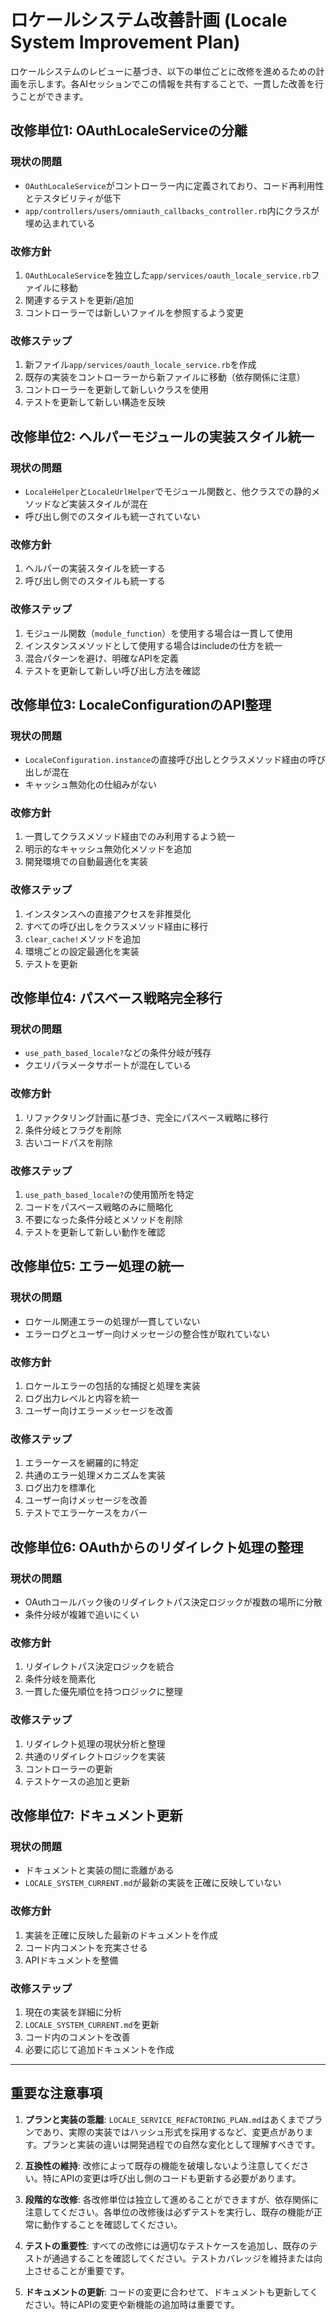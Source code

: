# ロケールシステム改善計画 (Locale System Improvement Plan)

ロケールシステムのレビューに基づき、以下の単位ごとに改修を進めるための計画を示します。各AIセッションでこの情報を共有することで、一貫した改善を行うことができます。

## 改修単位1: OAuthLocaleServiceの分離

### 現状の問題
- `OAuthLocaleService`がコントローラー内に定義されており、コード再利用性とテスタビリティが低下
- `app/controllers/users/omniauth_callbacks_controller.rb`内にクラスが埋め込まれている

### 改修方針
1. `OAuthLocaleService`を独立した`app/services/oauth_locale_service.rb`ファイルに移動
2. 関連するテストを更新/追加
3. コントローラーでは新しいファイルを参照するよう変更

### 改修ステップ
1. 新ファイル`app/services/oauth_locale_service.rb`を作成
2. 既存の実装をコントローラーから新ファイルに移動（依存関係に注意）
3. コントローラーを更新して新しいクラスを使用
4. テストを更新して新しい構造を反映

## 改修単位2: ヘルパーモジュールの実装スタイル統一

### 現状の問題
- `LocaleHelper`と`LocaleUrlHelper`でモジュール関数と、他クラスでの静的メソッドなど実装スタイルが混在
- 呼び出し側でのスタイルも統一されていない

### 改修方針
1. ヘルパーの実装スタイルを統一する
2. 呼び出し側でのスタイルも統一する

### 改修ステップ
1. モジュール関数（`module_function`）を使用する場合は一貫して使用
2. インスタンスメソッドとして使用する場合はincludeの仕方を統一
3. 混合パターンを避け、明確なAPIを定義
4. テストを更新して新しい呼び出し方法を確認

## 改修単位3: LocaleConfigurationのAPI整理

### 現状の問題
- `LocaleConfiguration.instance`の直接呼び出しとクラスメソッド経由の呼び出しが混在
- キャッシュ無効化の仕組みがない

### 改修方針
1. 一貫してクラスメソッド経由でのみ利用するよう統一
2. 明示的なキャッシュ無効化メソッドを追加
3. 開発環境での自動最適化を実装

### 改修ステップ
1. インスタンスへの直接アクセスを非推奨化
2. すべての呼び出しをクラスメソッド経由に移行
3. `clear_cache!`メソッドを追加
4. 環境ごとの設定最適化を実装
5. テストを更新

## 改修単位4: パスベース戦略完全移行

### 現状の問題
- `use_path_based_locale?`などの条件分岐が残存
- クエリパラメータサポートが混在している

### 改修方針
1. リファクタリング計画に基づき、完全にパスベース戦略に移行
2. 条件分岐とフラグを削除
3. 古いコードパスを削除

### 改修ステップ
1. `use_path_based_locale?`の使用箇所を特定
2. コードをパスベース戦略のみに簡略化
3. 不要になった条件分岐とメソッドを削除
4. テストを更新して新しい動作を確認

## 改修単位5: エラー処理の統一

### 現状の問題
- ロケール関連エラーの処理が一貫していない
- エラーログとユーザー向けメッセージの整合性が取れていない

### 改修方針
1. ロケールエラーの包括的な捕捉と処理を実装
2. ログ出力レベルと内容を統一
3. ユーザー向けエラーメッセージを改善

### 改修ステップ
1. エラーケースを網羅的に特定
2. 共通のエラー処理メカニズムを実装
3. ログ出力を標準化
4. ユーザー向けメッセージを改善
5. テストでエラーケースをカバー

## 改修単位6: OAuthからのリダイレクト処理の整理

### 現状の問題
- OAuthコールバック後のリダイレクトパス決定ロジックが複数の場所に分散
- 条件分岐が複雑で追いにくい

### 改修方針
1. リダイレクトパス決定ロジックを統合
2. 条件分岐を簡素化
3. 一貫した優先順位を持つロジックに整理

### 改修ステップ
1. リダイレクト処理の現状分析と整理
2. 共通のリダイレクトロジックを実装
3. コントローラーの更新
4. テストケースの追加と更新

## 改修単位7: ドキュメント更新

### 現状の問題
- ドキュメントと実装の間に乖離がある
- `LOCALE_SYSTEM_CURRENT.md`が最新の実装を正確に反映していない

### 改修方針
1. 実装を正確に反映した最新のドキュメントを作成
2. コード内コメントを充実させる
3. APIドキュメントを整備

### 改修ステップ
1. 現在の実装を詳細に分析
2. `LOCALE_SYSTEM_CURRENT.md`を更新
3. コード内のコメントを改善
4. 必要に応じて追加ドキュメントを作成

---

## 重要な注意事項

1. **プランと実装の乖離**: `LOCALE_SERVICE_REFACTORING_PLAN.md`はあくまでプランであり、実際の実装ではハッシュ形式を採用するなど、変更点があります。プランと実装の違いは開発過程での自然な変化として理解すべきです。

2. **互換性の維持**: 改修によって既存の機能を破壊しないよう注意してください。特にAPIの変更は呼び出し側のコードも更新する必要があります。

3. **段階的な改修**: 各改修単位は独立して進めることができますが、依存関係に注意してください。各単位の改修後は必ずテストを実行し、既存の機能が正常に動作することを確認してください。

4. **テストの重要性**: すべての改修には適切なテストケースを追加し、既存のテストが通過することを確認してください。テストカバレッジを維持または向上させることが重要です。

5. **ドキュメントの更新**: コードの変更に合わせて、ドキュメントも更新してください。特にAPIの変更や新機能の追加時は重要です。
